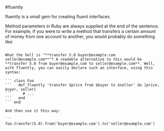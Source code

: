 #fluently

fluently is a small gem for creating fluent interfaces.

Method parameters in Ruby are always supplied at the end of the sentence. For example, if you were to write a method that transfers a certain amount of money from one account to another, you would probably do something like:

``` transfer(5.0, 'buyer@example.com', 'seller@example.com')

What the hell is "**transfer 5.0 buyer@example.com seller@example.com**"? A readable alternative to this would be **transfer 5.0 from buyer@example.com to seller@example.com**. Well, with fluently, you can easily declare such an interface, using this syntax:

``` class Foo
```   def_fluently 'transfer $price from $buyer to $seller' do |price, buyer, seller|
```     # ...
```   end
``` end

And then use it this way:

``` foo.transfer(5.0).from('buyer@example.com').to('seller@example.com')
